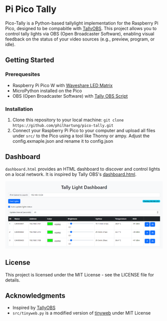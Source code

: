 # Pi Pico Tally
Pico-Tally is a Python-based tallylight implementation for the Raspberry Pi Pico, designed to be compabitle with [TallyOBS](https://github.com/deckerego/tally_obs). This project allows you to control tally lights via OBS (Open Broadcaster Software), enabling visual feedback on the status of your video sources (e.g., preview, program, or idle).

## Getting Started
### Prerequesites
 - Raspberry Pi Pico W with [Waveshare LED Matrix](https://www.waveshare.com/pico-rgb-led.htm)
 - MicroPython installed on the Pico
 - OBS (Open Broadcaster Software) with [Tally OBS Script](https://github.com/deckerego/tally_obs/blob/master/docs/OBS.md)

### Installation
 1. Clone this repository to your local machine: `git clone https://github.com/philhartung/pico-tally.git`
 2. Connect your Raspberry Pi Pico to your computer and upload all files under `src/` to the Pico using a tool like Thonny or ampy. Adjust the config.exmaple.json and rename it to config.json

## Dashboard
`dashboard.html` provides an HTML dashboard to discover and control lights on a local network. It is inspired by Tally OBS's [dashboard.html](https://github.com/deckerego/tally_obs/blob/master/scripts/dashboard.html).

![Tally Light Dashboard](.doc/dashboard.png)

## License
This project is licensed under the MIT License - see the LICENSE file for details.

## Acknowledgments
 - Inspired by [TallyOBS](https://github.com/deckerego/tally_obs)
 - `src/tinyweb.py` is a modified version of [tinyweb](https://github.com/belyalov/tinyweb) under MIT License
